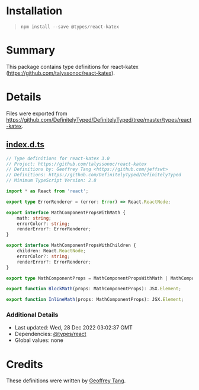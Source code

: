 # Installation
> `npm install --save @types/react-katex`

# Summary
This package contains type definitions for react-katex (https://github.com/talyssonoc/react-katex).

# Details
Files were exported from https://github.com/DefinitelyTyped/DefinitelyTyped/tree/master/types/react-katex.
## [index.d.ts](https://github.com/DefinitelyTyped/DefinitelyTyped/tree/master/types/react-katex/index.d.ts)
````ts
// Type definitions for react-katex 3.0
// Project: https://github.com/talyssonoc/react-katex
// Definitions by: Geoffrey Tang <https://github.com/jeffswt>
// Definitions: https://github.com/DefinitelyTyped/DefinitelyTyped
// Minimum TypeScript Version: 2.8

import * as React from 'react';

export type ErrorRenderer = (error: Error) => React.ReactNode;

export interface MathComponentPropsWithMath {
    math: string;
    errorColor?: string;
    renderError?: ErrorRenderer;
}

export interface MathComponentPropsWithChildren {
    children: React.ReactNode;
    errorColor?: string;
    renderError?: ErrorRenderer;
}

export type MathComponentProps = MathComponentPropsWithMath | MathComponentPropsWithChildren;

export function BlockMath(props: MathComponentProps): JSX.Element;

export function InlineMath(props: MathComponentProps): JSX.Element;

````

### Additional Details
 * Last updated: Wed, 28 Dec 2022 03:02:37 GMT
 * Dependencies: [@types/react](https://npmjs.com/package/@types/react)
 * Global values: none

# Credits
These definitions were written by [Geoffrey Tang](https://github.com/jeffswt).
